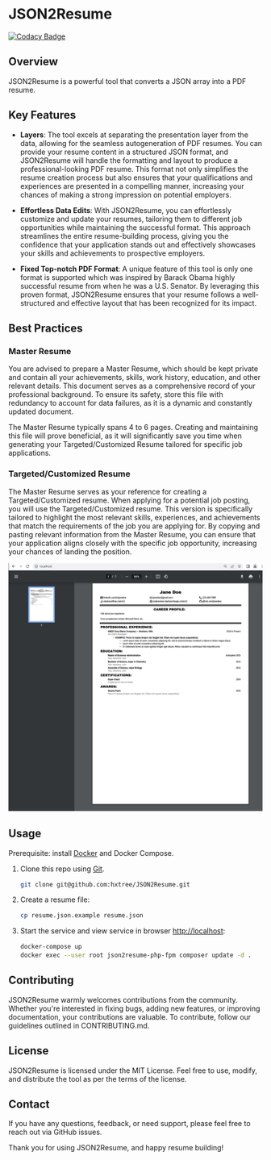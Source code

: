 # JSON2Resume

[![Codacy Badge](https://api.codacy.com/project/badge/Grade/d96205a06e2a45838b782cc23b07ea95)](https://app.codacy.com/gh/hxtree/JSON2Resume/)

## Overview
JSON2Resume is a powerful tool that converts a JSON array into a PDF resume.

## Key Features

* **Layers**: The tool excels at separating the presentation layer from the data, allowing for the seamless autogeneration of PDF resumes. You can provide your resume content in a structured JSON format, and JSON2Resume will handle the formatting and layout to produce a professional-looking PDF resume. This format not only simplifies the resume creation process but also ensures that your qualifications and experiences are presented in a compelling manner, increasing your chances of making a strong impression on potential employers.

* **Effortless Data Edits**: With JSON2Resume, you can effortlessly customize and update your resumes, tailoring them to different job opportunities while maintaining the successful format. This approach streamlines the entire resume-building process, giving you the confidence that your application stands out and effectively showcases your skills and achievements to prospective employers.

* **Fixed Top-notch PDF Format**: A unique feature of this tool is only one format is supported which was inspired by Barack Obama highly successful resume from when he was a U.S. Senator. By leveraging this proven format, JSON2Resume ensures that your resume follows a well-structured and effective layout that has been recognized for its impact.

## Best Practices 

### Master Resume

You are advised to prepare a Master Resume, which should be kept private and contain all your achievements, skills, work history, education, and other relevant details. This document serves as a comprehensive record of your professional background. To ensure its safety, store this file with redundancy to account for data failures, as it is a dynamic and constantly updated document.

The Master Resume typically spans 4 to 6 pages. Creating and maintaining this file will prove beneficial, as it will significantly save you time when generating your Targeted/Customized Resume tailored for specific job applications.

### Targeted/Customized Resume

The Master Resume serves as your reference for creating a Targeted/Customized resume. When applying for a potential job posting, you will use the Targeted/Customized resume. This version is specifically tailored to highlight the most relevant skills, experiences, and achievements that match the requirements of the job you are applying for. By copying and pasting relevant information from the Master Resume, you can ensure that your application aligns closely with the specific job opportunity, increasing your chances of landing the position.

![Resume Example](https://github.com/hxtree/JSON2Resume/raw/master/docs/example.png "Screenshot")

## Usage

Prerequisite: install [Docker](https://docs.docker.com/get-docker/) and Docker Compose.

1. Clone this repo using [Git](https://git-scm.com/downloads).
    ```bash
    git clone git@github.com:hxtree/JSON2Resume.git
    ```

2. Create a resume file:

    ```bash
    cp resume.json.example resume.json
    ```

3. Start the service and view service in browser [http://localhost](http://localhost):

    ```bash
    docker-compose up
    docker exec --user root json2resume-php-fpm composer update -d .
    ```

## Contributing

JSON2Resume warmly welcomes contributions from the community. Whether you're interested in fixing bugs, adding new features, or improving documentation, your contributions are valuable. To contribute, follow our guidelines outlined in CONTRIBUTING.md.

## License

JSON2Resume is licensed under the MIT License. Feel free to use, modify, and distribute the tool as per the terms of the license.

## Contact

If you have any questions, feedback, or need support, please feel free to reach out via GitHub issues.

Thank you for using JSON2Resume, and happy resume building!

<!-- [resume.json](https://gist.github.com/hxtree/6a0990af34040740ae7f5bd290814dd6) -->
